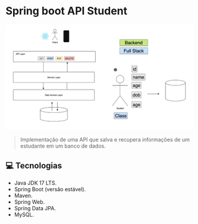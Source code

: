 # Spring boot API Student

<img src="API Student.png" alt="imagem api student">

> Implementação de uma API que salva e recupera informações de um estudante em um banco de dados.

## 💻 Tecnologias

* Java JDK 17 LTS.
* Spring Boot (versão estável).
* Maven.
* Spring Web.
* Spring Data JPA.
* MySQL.

